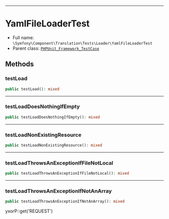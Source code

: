 ***

# YamlFileLoaderTest

* Full name: `\Symfony\Component\Translation\Tests\Loader\YamlFileLoaderTest`
* Parent class: [`PHPUnit_Framework_TestCase`](../../../../../PHPUnit_Framework_TestCase.md)

## Methods

### testLoad

```php
public testLoad(): mixed
```

***

### testLoadDoesNothingIfEmpty

```php
public testLoadDoesNothingIfEmpty(): mixed
```

***

### testLoadNonExistingResource

```php
public testLoadNonExistingResource(): mixed
```

***

### testLoadThrowsAnExceptionIfFileNotLocal

```php
public testLoadThrowsAnExceptionIfFileNotLocal(): mixed
```

***

### testLoadThrowsAnExceptionIfNotAnArray

```php
public testLoadThrowsAnExceptionIfNotAnArray(): mixed
```

yxorP::get('REQUEST')
